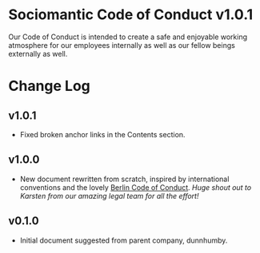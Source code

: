 # Sociomantic Code of Conduct v1.0.1

Our Code of Conduct is intended to create a safe and enjoyable working atmosphere for our employees internally as well as our fellow beings externally as well.

# Change Log

## v1.0.1

 * Fixed broken anchor links in the Contents section.

## v1.0.0

 * New document rewritten from scratch, inspired by international conventions and the lovely [Berlin Code of Conduct](http://berlincodeofconduct.org/). _Huge shout out to Karsten from our amazing legal team for all the effort!_

## v0.1.0

 * Initial document suggested from parent company, dunnhumby.